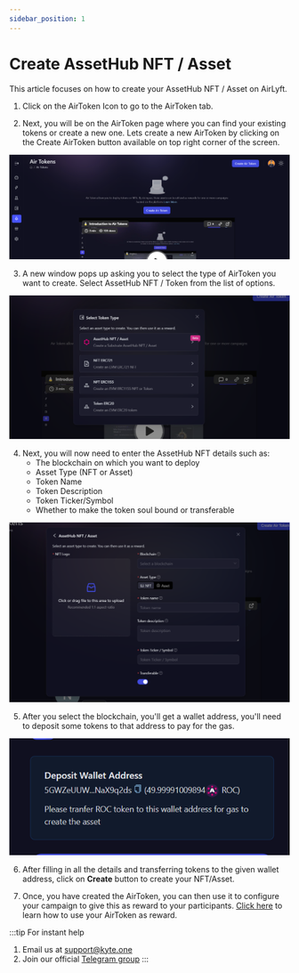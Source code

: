```yaml
---
sidebar_position: 1
---
```


# Create AssetHub NFT / Asset

This article focuses on how to create your AssetHub NFT / Asset on AirLyft.

1. Click on the AirToken Icon to go to the AirToken tab.

2. Next, you will be on the AirToken page where you can find your existing tokens or create a new one. Lets create a new AirToken by clicking on the Create AirToken button available on top right corner of the screen.

![Create AirToken](../images/airtokencreate.png)

3. A new window pops up asking you to select the type of AirToken you want to create. Select AssetHub NFT / Token from the list of options.

![AirToken Options](../images/airtokenoptions.png)

4. Next, you will now need to enter the AssetHub NFT details such as:
    - The blockchain on which you want to deploy
    - Asset Type (NFT or Asset)
    - Token Name
    - Token Description
    - Token Ticker/Symbol
    - Whether to make the token soul bound or transferable

![AssetHub NFT Creation](../images/airtokenassethub.png)

5. After you select the blockchain, you'll get a wallet address, you'll need to deposit some tokens to that address to pay for the gas.

![AssetHub Wallet Address](../images/assethubaddress.png)

6. After filling in all the details and transferring tokens to the given wallet address, click on **Create** button to create your NFT/Asset.

7. Once, you have created the AirToken, you can then use it to configure your campaign to give this as reward to your participants. [Click here](using-created-airtoken) to learn how to use your AirToken as reward.

:::tip For instant help
1. Email us at support@kyte.one
2. Join our official [Telegram group](https://t.me/kyteone)
:::